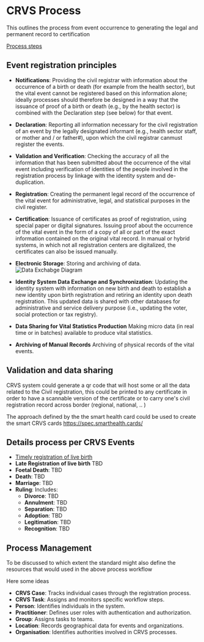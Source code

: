 # CRVS Process

This outlines the process from event occurrence to generating the legal and permanent record to certification

[Process steps](steps.png)

## Event registration principles

- **Notifications**: 
  Providing the civil registrar with information about the occurrence of a birth or death (for example from the health sector), but the vital event cannot be registered based on this information alone; ideally processes should therefore be designed in a way that the issuance of proof of a birth or death (e.g., by the health sector) is combined with the Declaration step (see below) for that event.
- **Declaration**: 
  Reporting all information necessary for the civil registration of an event by the legally designated informant (e.g., health sector staff, or mother and / or father#), upon which the civil registrar canmust register the events.
- **Validation and Verification**: 
  Checking the accuracy of all the information that has been submitted about the occurrence of the vital event including verification of identities of the people involved in the registration process by linkage with the identity system and de-duplication.
- **Registration**: 
  Creating the permanent legal record of the occurrence of the vital event for administrative, legal, and statistical purposes in the civil register.
- **Certification**: Issuance of certificates as proof of registration, using special paper or digital signatures.
  Issuing proof about the occurrence of the vital event in the form of a copy of all or part of the exact information contained on the original vital record. In manual or hybrid systems, in which not all registration centers are digitalized, the certificates can also be issued manually.
- **Electronic Storage**: Storing and archiving of data.
  ![Data Exchabge Diagram](HL_flow.png)

- **Identity System Data Exchange and Synchronization**:
  Updating the identity system with information on new birth and death to establish a new identity upon birth registration and retiring an identity upon death registration. This updated data is shared with other databases for administrative and service delivery purpose (i.e., updating the voter, social protection or tax registry).  

- **Data Sharing for Vital Statistics Production**
  Making micro data (in real time or in batches) available to produce vital statistics.
- **Archiving of Manual Records**
  Archiving of physical records of the vital events.


## Validation and data sharing

CRVS system could generate a qr code that will host some or all the data related to the Civil registration, this could be printed to any certificate in order to have a scannable version of the certificate or to carry one's civil registration record across border (regional, national, .. ) 

The approach defined by the the smart health card could be used to create the smart CRVS cards https://spec.smarthealth.cards/ 


## Details process per CRVS Events

- [Timely registration of live birth](./process_timely_birth)
- **Late Registration of live birth** TBD
- **Foetal Death**: TBD
- **Death**: TBD
- **Marriage**: TBD
- **Ruling**: Includes:
  - **Divorce**: TBD
  - **Annulment**: TBD
  - **Separation**: TBD
  - **Adoption**: TBD
  - **Legitimation**: TBD
  - **Recognition**: TBD


## Process Management

To be discussed to which extent the standard might also define the resources that would used in the above process workflow 


Here some ideas
- **CRVS Case**: Tracks individual cases through the registration process.
- **CRVS Task**: Assigns and monitors specific workflow steps.
- **Person**: Identifies individuals in the system.
- **Practitioner**: Defines user roles with authentication and authorization.
- **Group**: Assigns tasks to teams.
- **Location**: Records geographical data for events and organizations.
- **Organisation**: Identifies authorities involved in CRVS processes.
